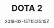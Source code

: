 ---
title: "DOTA 2"
date: 2018-02-15T15:25:15Z
draft: false
rostergame: "DOTA 2"
rosterdata: "DOTA2roster"
---